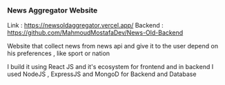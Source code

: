 ### News Aggregator Website 

Link : https://newsoldaggregator.vercel.app/
Backend : https://github.com/MahmoudMostafaDev/News-Old-Backend

Website that collect news from news api and give it to the user depend on his preferences , like sport or nation 

I build it using React JS and it's ecosystem for frontend 
and in backend I used NodeJS , ExpressJS and MongoD for Backend and Database

